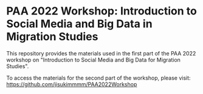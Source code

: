 # PAA 2022 Workshop: Introduction to Social Media and Big Data in Migration Studies

This repository provides the materials used in the first part of the PAA 2022 workshop on "Introduction to Social Media and Big Data for Migration Studies".

To access the materials for the second part of the workshop, please visit: https://github.com/jisukimmmm/PAA2022Workshop
